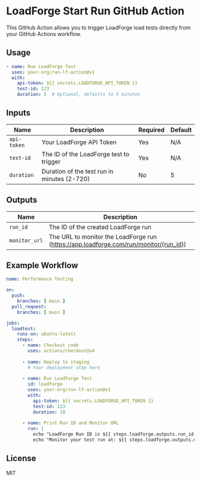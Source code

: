 # LoadForge Start Run GitHub Action

This GitHub Action allows you to trigger LoadForge load tests directly from your GitHub Actions workflow.

## Usage

```yaml
- name: Run LoadForge Test
  uses: your-org/run-lf-action@v1
  with:
    api-token: ${{ secrets.LOADFORGE_API_TOKEN }}
    test-id: 123
    duration: 5  # Optional, defaults to 5 minutes
```

## Inputs

| Name | Description | Required | Default |
|------|-------------|----------|---------|
| `api-token` | Your LoadForge API Token | Yes | N/A |
| `test-id` | The ID of the LoadForge test to trigger | Yes | N/A |
| `duration` | Duration of the test run in minutes (2-720) | No | 5 |

## Outputs

| Name | Description |
|------|-------------|
| `run_id` | The ID of the created LoadForge run |
| `monitor_url` | The URL to monitor the LoadForge run (https://app.loadforge.com/run/monitor/{run_id}) |

## Example Workflow

```yaml
name: Performance Testing

on:
  push:
    branches: [ main ]
  pull_request:
    branches: [ main ]

jobs:
  loadtest:
    runs-on: ubuntu-latest
    steps:
      - name: Checkout code
        uses: actions/checkout@v4
      
      - name: Deploy to staging
        # Your deployment step here
      
      - name: Run LoadForge Test
        id: loadforge
        uses: your-org/run-lf-action@v1
        with:
          api-token: ${{ secrets.LOADFORGE_API_TOKEN }}
          test-id: 123
          duration: 10
      
      - name: Print Run ID and Monitor URL
        run: |
          echo "LoadForge Run ID is ${{ steps.loadforge.outputs.run_id }}"
          echo "Monitor your test run at: ${{ steps.loadforge.outputs.monitor_url }}"
```

## License

MIT
